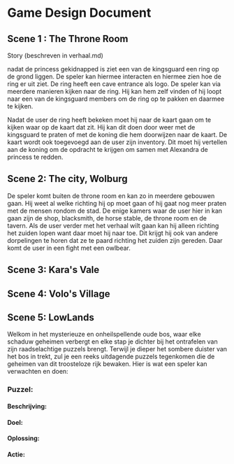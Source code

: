 # Game Design Document

## Scene 1 : The Throne Room

Story (beschreven in verhaal.md)

nadat de princess gekidnapped is ziet een van de kingsguard een ring op de grond liggen. De speler kan hiermee interacten en hiermee zien hoe de ring er uit ziet. De ring heeft een cave entrance als logo.
De speler kan via meerdere manieren kijken naar de ring. Hij kan hem zelf vinden of hij loopt naar een van de kingsguard members om de ring op te pakken en daarmee te kijken.

Nadat de user de ring heeft bekeken moet hij naar de kaart gaan om te kijken waar op de kaart dat zit. Hij kan dit doen door weer met de kingsguard te praten of met de koning die hem doorwijzen naar de kaart. De kaart wordt ook toegevoegd aan de user zijn inventory. Dit moet hij vertellen aan de koning om de opdracht te krijgen om samen met Alexandra de princess te redden.

## Scene 2: The city, Wolburg

De speler komt buiten de throne room en kan zo in meerdere gebouwen gaan. Hij weet al welke richting hij op moet gaan of hij gaat nog meer praten met de mensen rondom de stad.
De enige kamers waar de user hier in kan gaan zijn de shop, blacksmith, de horse stable, de throne room en de tavern.
Als de user verder met het verhaal wilt gaan kan hij alleen richting het zuiden lopen want daar moet hij naar toe. Dit krijgt hij ook van andere dorpelingen te horen dat ze te paard richting het zuiden zijn gereden. Daar komt de user in een fight met een owlbear.

## Scene 3: Kara's Vale

## Scene 4: Volo's Village

## Scene 5: LowLands

Welkom in het mysterieuze en onheilspellende oude bos, waar elke schaduw geheimen verbergt en elke stap je dichter bij het ontrafelen van zijn raadselachtige puzzels brengt. Terwijl je dieper het sombere duister van het bos in trekt, zul je een reeks uitdagende puzzels tegenkomen die de geheimen van dit troosteloze rijk bewaken. Hier is wat een speler kan verwachten en doen:

### Puzzel:

#### Beschrijving:

#### Doel:

#### Oplossing:

#### Actie:
